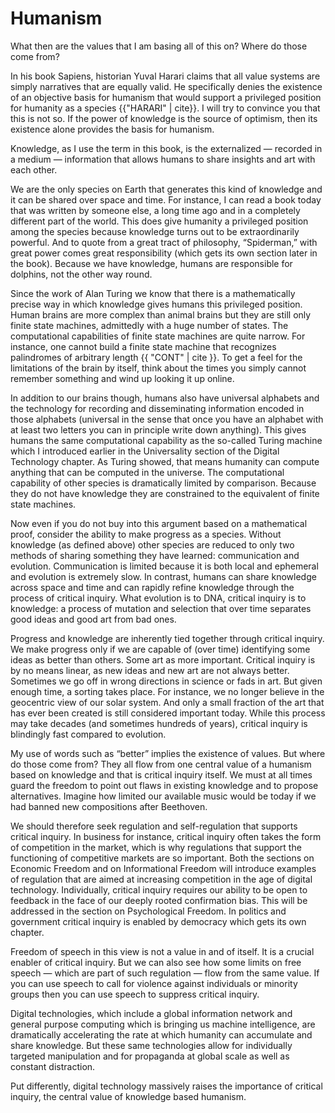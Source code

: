 # Humanism

What then are the values that I am basing all of this on? Where do those come from?

In his book Sapiens, historian Yuval Harari claims that all value systems are simply narratives that are equally valid. He specifically denies the existence of an objective basis for humanism that would support a privileged position for humanity as a species {{"HARARI" | cite}}. I will try to convince you that this is not so. If the power of knowledge is the source of optimism, then its existence alone provides the basis for humanism.

Knowledge, as I use the term in this book, is the externalized &mdash; recorded in a medium &mdash; information that allows humans to share insights and art with each other. 

We are the only species on Earth that generates this kind of knowledge and it can be shared over space and time. For instance, I can read a book today that was written by someone else, a long time ago and in a completely different part of the world. This does give humanity a privileged position among the species because knowledge turns out to be extraordinarily powerful. And to quote from a great tract of philosophy, &ldquo;Spiderman,&rdquo; with great power comes great responsibility (which gets its own section later in the book). Because we have knowledge, humans are responsible for dolphins, not the other way round.

Since the work of Alan Turing we know that there is a mathematically precise way in which knowledge gives humans this privileged position. Human brains are more complex than animal brains but they are still only finite state machines, admittedly with a huge number of states. The computational capabilities of finite state machines are quite narrow. For instance, one cannot build a finite state machine that recognizes palindromes of arbitrary length {{ "CONT" | cite }}. To get a feel for the limitations of the brain by itself, think about the times you simply cannot remember something and wind up looking it up online. 

In addition to our brains though, humans also have universal alphabets and the technology for recording and disseminating information encoded in those alphabets (universal in the sense that once you have an alphabet with at least two letters you can in principle write down anything). This gives humans the same computational capability as the so-called Turing machine which I introduced earlier in the Universality section of the Digital Technology chapter. As Turing showed, that means humanity can compute anything that can be computed in the universe. The computational capability of other species is dramatically limited by comparison. Because they do not have knowledge they are constrained to the equivalent of finite state machines. 

Now even if you do not buy into this argument based on a mathematical proof, consider the ability to make progress as a species. Without knowledge (as defined above) other species are reduced to only two methods of sharing something they have learned: communication and evolution. Communication is limited because it is both local and ephemeral and evolution is extremely slow. In contrast, humans can share knowledge across space and time and can rapidly refine knowledge through the process of critical inquiry. What evolution is to DNA, critical inquiry is to knowledge: a process of mutation and selection that over time separates good ideas and good art from bad ones.

Progress and knowledge are inherently tied together through critical inquiry. We make progress only if we are capable of (over time) identifying some ideas as better than others. Some art as more important. Critical inquiry is by no means linear, as new ideas and new art are not always better. Sometimes we go off in wrong directions in science or fads in art. But given enough time, a sorting takes place. For instance, we no longer believe in the geocentric view of our solar system. And only a small fraction of the art that has ever been created is still considered important today. While this process may take decades (and sometimes hundreds of years), critical inquiry is blindingly fast compared to evolution. 

My use of words such as &ldquo;better&rdquo; implies the existence of values. But where do those come from? They all flow from one central value of a humanism based on knowledge and that is critical inquiry itself. We must at all times guard the freedom to point out flaws in existing knowledge and to propose alternatives. Imagine how limited our available music would be today if we had banned new compositions after Beethoven. 

We should therefore seek regulation and self-regulation that supports critical inquiry. In business for instance, critical inquiry often takes the form of competition in the market, which is why regulations that support the functioning of competitive markets are so important. Both the sections on Economic Freedom and on Informational Freedom will introduce examples of regulation that are aimed at increasing competition in the age of digital technology. Individually, critical inquiry requires our ability to be open to feedback in the face of our deeply rooted confirmation bias. This will be addressed in the section on Psychological Freedom. In politics and government critical inquiry is enabled by democracy which gets its own chapter.

Freedom of speech in this view is not a value in and of itself. It is a crucial enabler of critical inquiry. But we can also see how some limits on free speech &mdash; which are part of such regulation &mdash; flow from the same value. If you can use speech to call for violence against individuals or minority groups then you can use speech to suppress critical inquiry.

Digital technologies, which include a global information network and general purpose computing which is bringing us machine intelligence, are dramatically accelerating the rate at which humanity can accumulate and share knowledge. But these same technologies allow for individually targeted manipulation and for propaganda at global scale as well as constant distraction.

Put differently, digital technology massively raises the importance of critical inquiry, the central value of knowledge based humanism. 

